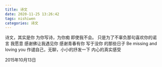 ```yaml
---
title: 诗文
date: 2020-11-25 13:26:42
tags: nishiwen
categories: 诗文
---
```

诗文，其实是你
为你写诗，为你痴
即使我不会。
只是为了不辜负那句喜欢你的诺言
我愿意
感谢佛让我遇见你
感谢青春有你
写于没你
的那些日子
Be missing and loving you
作谴自己，无聊，小小的抒发一下
内心的真实感受

2015年10月13日
